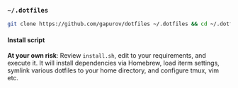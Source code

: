 ### `~/.dotfiles`

```sh
git clone https://github.com/gapurov/dotfiles ~/.dotfiles && cd ~/.dotfiles
```

#### Install script

**At your own risk**: Review `install.sh`, edit to your requirements, and execute it. It will install dependencies via Homebrew, load iterm settings, symlink various dotfiles to your home directory, and configure tmux, vim etc.
